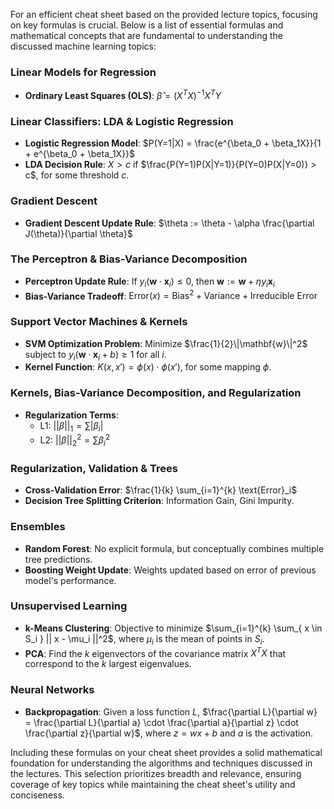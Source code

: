 For an efficient cheat sheet based on the provided lecture topics, focusing on key formulas is crucial. Below is a list of essential formulas and mathematical concepts that are fundamental to understanding the discussed machine learning topics:

### Linear Models for Regression
- **Ordinary Least Squares (OLS)**: $\hat{\beta} = (X^TX)^{-1}X^TY$

### Linear Classifiers: LDA & Logistic Regression
- **Logistic Regression Model**: $P(Y=1|X) = \frac{e^{\beta_0 + \beta_1X}}{1 + e^{\beta_0 + \beta_1X}}$
- **LDA Decision Rule**: $X > c$ if $\frac{P(Y=1)P(X|Y=1)}{P(Y=0)P(X|Y=0)} > c$, for some threshold $c$.

### Gradient Descent
- **Gradient Descent Update Rule**: $\theta := \theta - \alpha \frac{\partial J(\theta)}{\partial \theta}$
  
### The Perceptron & Bias-Variance Decomposition
- **Perceptron Update Rule**: If $y_i(\mathbf{w} \cdot \mathbf{x}_i) \leq 0$, then $\mathbf{w} := \mathbf{w} + \eta y_i \mathbf{x}_i$
- **Bias-Variance Tradeoff**: $\text{Error}(x) = \text{Bias}^2 + \text{Variance} + \text{Irreducible Error}$

### Support Vector Machines & Kernels
- **SVM Optimization Problem**: Minimize $\frac{1}{2}\|\mathbf{w}\|^2$ subject to $y_i(\mathbf{w} \cdot \mathbf{x}_i + b) \geq 1$ for all $i$.
- **Kernel Function**: $K(x, x') = \phi(x) \cdot \phi(x')$, for some mapping $\phi$.

### Kernels, Bias-Variance Decomposition, and Regularization
- **Regularization Terms**: 
  - L1: $||\beta||_1 = \sum |\beta_i|$
  - L2: $||\beta||_2^2 = \sum \beta_i^2$

### Regularization, Validation & Trees
- **Cross-Validation Error**: $\frac{1}{k} \sum_{i=1}^{k} \text{Error}_i$
- **Decision Tree Splitting Criterion**: Information Gain, Gini Impurity.

### Ensembles
- **Random Forest**: No explicit formula, but conceptually combines multiple tree predictions.
- **Boosting Weight Update**: Weights updated based on error of previous model's performance.

### Unsupervised Learning
- **k-Means Clustering**: Objective to minimize $\sum_{i=1}^{k} \sum_{ x \in S_i } || x - \mu_i ||^2$, where $\mu_i$ is the mean of points in $S_i$.
- **PCA**: Find the $k$ eigenvectors of the covariance matrix $X^TX$ that correspond to the $k$ largest eigenvalues.

### Neural Networks
- **Backpropagation**: Given a loss function $L$, $\frac{\partial L}{\partial w} = \frac{\partial L}{\partial a} \cdot \frac{\partial a}{\partial z} \cdot \frac{\partial z}{\partial w}$, where $z = wx + b$ and $a$ is the activation.

Including these formulas on your cheat sheet provides a solid mathematical foundation for understanding the algorithms and techniques discussed in the lectures. This selection prioritizes breadth and relevance, ensuring coverage of key topics while maintaining the cheat sheet's utility and conciseness.
